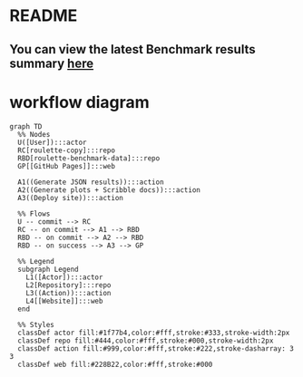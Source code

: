 # README
## You can view the latest Benchmark results summary [here](https://roulette-ppl.github.io/roulette-benchmark-data/)


# workflow diagram

```mermaid
graph TD
  %% Nodes
  U([User]):::actor
  RC[roulette-copy]:::repo
  RBD[roulette-benchmark-data]:::repo
  GP[[GitHub Pages]]:::web

  A1((Generate JSON results)):::action
  A2((Generate plots + Scribble docs)):::action
  A3((Deploy site)):::action

  %% Flows
  U -- commit --> RC
  RC -- on commit --> A1 --> RBD
  RBD -- on commit --> A2 --> RBD
  RBD -- on success --> A3 --> GP

  %% Legend
  subgraph Legend
    L1([Actor]):::actor
    L2[Repository]:::repo
    L3((Action)):::action
    L4[[Website]]:::web
  end

  %% Styles
  classDef actor fill:#1f77b4,color:#fff,stroke:#333,stroke-width:2px
  classDef repo fill:#444,color:#fff,stroke:#000,stroke-width:2px
  classDef action fill:#999,color:#fff,stroke:#222,stroke-dasharray: 3 3
  classDef web fill:#228B22,color:#fff,stroke:#000

```
